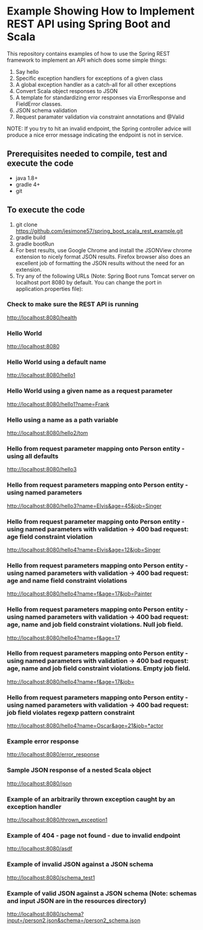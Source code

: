 # Example Showing How to Implement REST API using Spring Boot and Scala

This repository contains examples of how to use the Spring REST framework to implement 
an API which does some simple things:
1. Say hello
2. Specific exception handlers for exceptions of a given class
3. A global exception handler as a catch-all for all other exceptions
4. Convert Scala object responses to JSON
5. A template for standardizing error responses via ErrorResponse and FieldError classes.
6. JSON schema validation
7. Request paramater validation via constraint annotations and @Valid


NOTE:
If you try to hit an invalid endpoint, the Spring controller advice will produce a
nice error message indicating the endpoint is not in service.

## Prerequisites needed to compile, test and execute the code
* java 1.8+
* gradle 4+
* git 

## To execute the code
1. git clone https://github.com/jesimone57/spring_boot_scala_rest_example.git
2. gradle build
3. gradle bootRun
4. For best results, use Google Chrome and install the JSONView chrome extension to nicely format JSON results.
Firefox browser also does an excellent job of formatting the JSON results without the need for an extension.
5. Try any of the following URLs (Note: Spring Boot runs Tomcat server on localhost port 8080 by default.
You can change the port in application.properties file):

### Check to make sure the REST API is running
[http://localhost:8080/health](http://localhost:8080/health)

### Hello World
[http://localhost:8080](http://localhost:8080)

### Hello World using a default name
[http://localhost:8080/hello1](http://localhost:8080/hello1)

### Hello World using a given name as a request parameter
[http://localhost:8080/hello1?name=Frank](http://localhost:8080/hello1?name=Frank)

### Hello using a name as a path variable
[http://localhost:8080/hello2/tom](http://localhost:8080/hello2/tom)

### Hello from request parameter mapping onto Person entity - using all defaults
[http://localhost:8080/hello3](http://localhost:8080/hello3)

### Hello from request parameters mapping onto Person entity - using named parameters
[http://localhost:8080/hello3?name=Elvis&age=45&job=Singer](http://localhost:8080/hello3?name=Elvis&age=45&job=Singer)

### Hello from request parameter mapping onto Person entity - using named parameters with validation -> 400 bad request: age field constraint violation
[http://localhost:8080/hello4?name=Elvis&age=12&job=Singer](http://localhost:8080/hello4?name=Elvis&age=12&job=Singer)

### Hello from request parameters mapping onto Person entity - using named parameters with validation -> 400 bad request: age and name field constraint violations
[http://localhost:8080/hello4?name=f&age=17&job=Painter](http://localhost:8080/hello4?name=f&age=17&job=Painter)

### Hello from request parameters mapping onto Person entity - using named parameters with validation -> 400 bad request: age, name and job field constraint violations. Null job field.
[http://localhost:8080/hello4?name=f&age=17](http://localhost:8080/hello4?name=f&age=17)

### Hello from request parameters mapping onto Person entity - using named parameters with validation -> 400 bad request: age, name and job field constraint violations. Empty job field.
[http://localhost:8080/hello4?name=f&age=17&job=](http://localhost:8080/hello4?name=f&age=17&job=)

### Hello from request parameters mapping onto Person entity - using named parameters with validation -> 400 bad request: job field violates regexp pattern constraint
[http://localhost:8080/hello4?name=Oscar&age=21&job=*actor](http://localhost:8080/hello4?name=Oscar&age=21&job=*actor)

### Example error response
[http://localhost:8080/error_response](http://localhost:8080/error_response)

### Sample JSON response of a nested Scala object
[http://localhost:8080/json](http://localhost:8080/json)

### Example of an arbitrarily thrown exception caught by an exception handler
[http://localhost:8080/thrown_exception1](http://localhost:8080/thrown_exception1)

### Example of 404 - page not found - due to invalid endpoint
[http://localhost:8080/asdf](http://localhost:8080/asdf)

### Example of invalid JSON against a JSON schema
[http://localhost:8080/schema_test1](http://localhost:8080/schema_test1)

### Example of valid JSON against a JSON schema (Note: schemas and input JSON are in the resources directory)
[http://localhost:8080/schema?input=/person2.json&schema=/person2_schema.json](http://localhost:8080/schema?input=/person2.json&schema=/person2_schema.json)


